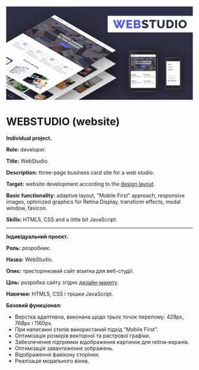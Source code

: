 ![preview-hw](/preview.jpg)

# WEBSTUDIO (website)

**Individual project.**

**Role:** developer.

**Title:** WebStudio.

**Description:** three-page business card site for a web studio.

**Target:** website development according to the
[design layout](<https://www.figma.com/file/7DbgmHW2lcF0Cxkrr1Hrg7/Web-Studio-goit-markup-hw-(Version-3.0)?type=design&node-id=297046%3A1554&mode=design&t=nwh54MzAvT9AgDUL-1>).

**Basic functionality:** аdaptive layout, "Mobile First" approach, responsive images, optimized
graphics for Retina Display, transform effects, modal window, favicon.

**Skills:** HTML5, CSS and a little bit JavaScript.

---

**Індивідуальний проект.**

**Роль:** розробник.

**Назва:** WebStudio.

**Опис:** тристорінковий сайт візитка для веб-студії.

**Ціль:** розробка сайту згідно
[дизайн-макету](<https://www.figma.com/file/7DbgmHW2lcF0Cxkrr1Hrg7/Web-Studio-goit-markup-hw-(Version-3.0)?type=design&node-id=297046%3A1554&mode=design&t=nwh54MzAvT9AgDUL-1>).

**Навички:** HTML5, CSS і трішки JavaScript.

**Базовий функціонал:**

- Верстка адаптивна, виконана щодо трьох точок перелому: 428px, 768px і 1160px.
- При написанні стилів використаний підхід "Mobile First".
- Оптимізація розмірів векторної та растрової графіки.
- Забезпечення підтримки відображення картинок для retina-екранів.
- Оптимізація завантаження зображень.
- Відображення фавікону сторінки.
- Реалізація модального вікна.
